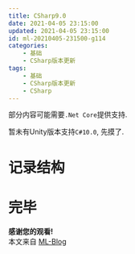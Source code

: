 ```yaml
---
title: CSharp9.0
date: 2021-04-05 23:15:00
updated: 2021-04-05 23:15:00
id: ml-20210405-231500-g114
categories:
	- 基础
	- CSharp版本更新
tags: 
	- 基础
	- CSharp版本更新
	- CSharp
---
```




部分内容可能需要`.Net Core`提供支持.  

暂未有Unity版本支持`C#10.0`, 先摸了.



<!--more-->

# 记录结构

# 完毕

**感谢您的观看!**  
本文来自 [ML-Blog][ML-Blog_Link]

<!-- 图片 -->

<!-- 链接 -->

<!-- 水印 -->
[ML-Blog_Link]:https://userminghaoli.github.io/ "我的博客"
